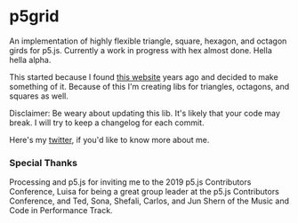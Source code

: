 # p5grid
An implementation of highly flexible triangle, square, hexagon, and octagon girds for p5.js. Currently a work in progress with hex almost done. Hella hella alpha.

This started because I found [this website](https://www.redblobgames.com/grids/hexagons/) years ago and decided to make something of it. Because of this I'm creating libs for triangles, octagons, and squares as well.

Disclaimer: Be weary about updating this lib. It's likely that your code may break. I will try to keep a changelog for each commit.

Here's my [twitter](https://twitter.com/aah_dee_), if you'd like to know more about me.

### Special Thanks
Processing and p5.js for inviting me to the 2019 p5.js Contributors Conference, Luisa for being a great group leader at the p5.js Contributors Conference, and Ted, Sona, Shefali, Carlos, and Jun Shern of the Music and Code in Performance Track.
